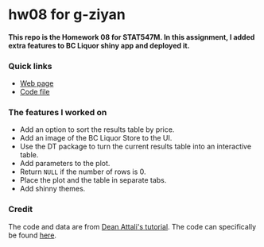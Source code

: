 # hw08 for g-ziyan

#### This repo is the Homework 08 for STAT547M. In this assignment, I added extra features to BC Liquor shiny app and deployed it.

### Quick links 
- [Web page](https://g-ziyan.shinyapps.io/hw08-bcl/)
- [Code file](https://github.com/STAT545-UBC-students/hw08-g-ziyan/blob/master/bcl/app.R)

### The features I worked on
- Add an option to sort the results table by price.
- Add an image of the BC Liquor Store to the UI.
- Use the DT package to turn the current results table into an interactive table.
- Add parameters to the plot.
- Return `NULL` if the number of rows is 0.
- Place the plot and the table in separate tabs.
- Add shinny themes.


### Credit
The code and data are from [Dean Attali's tutorial](https://deanattali.com/blog/building-shiny-apps-tutorial). The code can specifically be found [here](https://deanattali.com/blog/building-shiny-apps-tutorial/#12-final-shiny-app-code).


